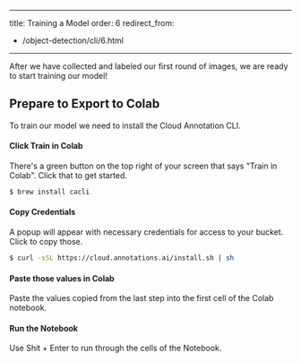 
---
title: Training a Model
order: 6
redirect_from:
  - /object-detection/cli/6.html
---
After we have collected and labeled our first round of images, we are ready to start training our model! 

## Prepare to Export to Colab
To train our model we need to install the Cloud Annotation CLI.

#### Click Train in Colab
There's a green button on the top right of your screen that says "Train in Colab". Click that to get started.
```bash
$ brew install cacli
```

#### Copy Credentials
A popup will appear with necessary credentials for access to your bucket. Click to copy those.
```bash
$ curl -sSL https://cloud.annotations.ai/install.sh | sh
```

#### Paste those values in Colab
Paste the values copied from the last step into the first cell of the Colab notebook.


#### Run the Notebook
Use Shit + Enter to run through the cells of the Notebook.
